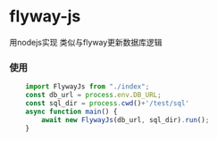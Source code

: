 # flyway-js

用nodejs实现 类似与flyway更新数据库逻辑

### 使用

```typescript
    import FlywayJs from "./index";
    const db_url = process.env.DB_URL;
    const sql_dir = process.cwd()+'/test/sql'
    async function main() {
        await new FlywayJs(db_url, sql_dir).run();
    }
```